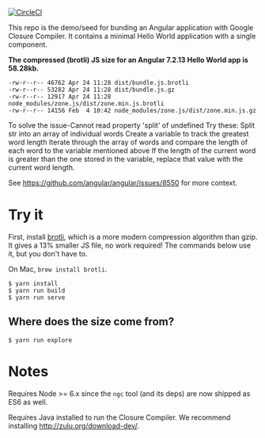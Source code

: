 [![CircleCI](https://circleci.com/gh/angular/closure-demo.svg?style=svg)](https://circleci.com/gh/angular/closure-demo)

This repo is the demo/seed for bunding an Angular application with Google Closure Compiler.
It contains a minimal Hello World application with a single component.

**The compressed (brotli) JS size for an Angular 7.2.13 Hello World app is 58.28kb.**

```
-rw-r--r-- 46762 Apr 24 11:28 dist/bundle.js.brotli
-rw-r--r-- 53282 Apr 24 11:28 dist/bundle.js.gz
-rw-r--r-- 12917 Apr 24 11:28 node_modules/zone.js/dist/zone.min.js.brotli
-rw-r--r-- 14156 Feb  4 10:42 node_modules/zone.js/dist/zone.min.js.gz
```

To solve the issue-Cannot read property 'split' of undefined
Try these:
Split str into an array of individual words
Create a variable to track the greatest word length
Iterate through the array of words and compare the length of each word to the variable mentioned above
If the length of the current word is greater than the one stored in the variable, replace that value with the current word length.

See https://github.com/angular/angular/issues/8550 for more context.

# Try it

First, install [brotli], which is a more modern compression algorithm than gzip.
It gives a 13% smaller JS file, no work required!
The commands below use it, but you don't have to.

On Mac, `brew install brotli`.

``` shell
$ yarn install
$ yarn run build
$ yarn run serve
```

[brotli]: https://github.com/google/brotli

## Where does the size come from?

``` shell
$ yarn run explore
```

# Notes

Requires Node >= 6.x since the `ngc` tool (and its deps) are now shipped as ES6 as well.

Requires Java installed to run the Closure Compiler. We recommend installing http://zulu.org/download-dev/.

